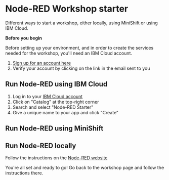 # Node-RED Workshop starter

Different ways to start a workshop, either locally, using MiniShift or using IBM Cloud.

**Before you begin**

Before setting up your environment, and in order to create the services needed for the workshop, you'll need an IBM Cloud account. 

1. [Sign up for an account here](https://cloud.ibm.com/registration)
2. Verify your account by clicking on the link in the email sent to you

## Run Node-RED using IBM Cloud

1. Log in to your [IBM Cloud account](http://cloud.ibm.com)
2. Click on "Catalog" at the top-right corner
3. Search and select "Node-RED Starter" 
4. Give a unique name to your app and click "Create"

## Run Node-RED using MiniShift

## Run Node-RED locally

Follow the instructions on the [Node-RED website](https://nodered.org/docs/getting-started/local)

You're all set and ready to go! Go back to the workshop page and follow the instructions there.
